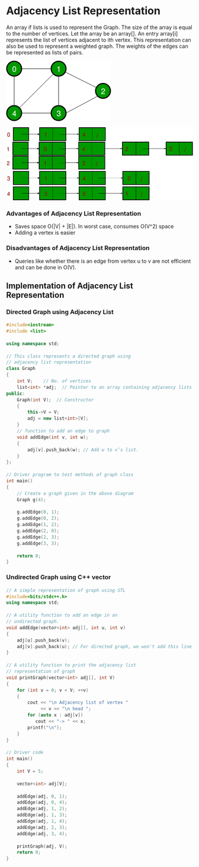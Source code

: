 # Adjacency List Representation

An array if lists is used to represent the Graph. The size of the array is equal to the number of vertices. Let the array be an array\[\]. An entry array\[i\] represents the list of vertices adjacent to ith vertex. This representation can also be used to represent a weighted graph. The weights of the edges can be represented as lists of pairs.

![](../../../.gitbook/assets/image%20%289%29.png)

![Adjacency List Representation](../../../.gitbook/assets/image%20%2814%29.png)

### Advantages of Adjacency List Representation

* Saves space O\(\|V\| + \|E\|\). In worst case, consumes O\(V^2\) space
* Adding a vertex is easier

### Disadvantages of Adjacency List Representation

* Queries like whether there is an edge from vertex u to v are not efficient and can be done in O\(V\).

## Implementation of Adjacency List Representation

### Directed Graph using Adjacency List

```cpp
#include<iostream>
#include <list>
 
using namespace std;
 
// This class represents a directed graph using
// adjacency list representation
class Graph
{
    int V;    // No. of vertices
    list<int> *adj;  // Pointer to an array containing adjacency lists
public:
    Graph(int V);  // Constructor
    {
        this->V = V;
        adj = new list<int>[V];
    } 
    // function to add an edge to graph
    void addEdge(int v, int w);
    {
        adj[v].push_back(w); // Add w to v’s list.
    }    
};

// Driver program to test methods of graph class
int main()
{
    // Create a graph given in the above diagram
    Graph g(4);
    
    g.addEdge(0, 1);
    g.addEdge(0, 2);
    g.addEdge(1, 2);
    g.addEdge(2, 0);
    g.addEdge(2, 3);
    g.addEdge(3, 3);
 
    return 0;
}
```

### Undirected Graph using C++ vector

```cpp
// A simple representation of graph using STL
#include<bits/stdc++.h>
using namespace std;
 
// A utility function to add an edge in an
// undirected graph.
void addEdge(vector<int> adj[], int u, int v)
{
    adj[u].push_back(v);
    adj[v].push_back(u); // For directed graph, we won't add this line
}
 
// A utility function to print the adjacency list
// representation of graph
void printGraph(vector<int> adj[], int V)
{
    for (int v = 0; v < V; ++v)
    {
        cout << "\n Adjacency list of vertex "
             << v << "\n head ";
        for (auto x : adj[v])
           cout << "-> " << x;
        printf("\n");
    }
}
 
// Driver code
int main()
{
    int V = 5;
    
    vector<int> adj[V];
    
    addEdge(adj, 0, 1);
    addEdge(adj, 0, 4);
    addEdge(adj, 1, 2);
    addEdge(adj, 1, 3);
    addEdge(adj, 1, 4);
    addEdge(adj, 2, 3);
    addEdge(adj, 3, 4);
    
    printGraph(adj, V);
    return 0;
}
```

